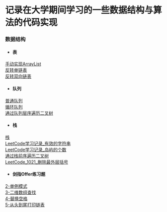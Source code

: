 # 记录在大学期间学习的一些数据结构与算法的代码实现

### 数据结构
- #### 表
[手动实现ArrayList](https://github.com/chenyongda2018/DataStructure-Algorithm/blob/master/src/DataStructure_List/MyArrayList.java)  
[反转单链表](https://github.com/chenyongda2018/DataStructure-Algorithm/blob/master/src/DataStructure_List/ReverseList.java)   
[反转双向链表](https://github.com/chenyongda2018/DataStructure-Algorithm/blob/master/src/DataStructure_List/ReverseDListNode.java)   
- #### 队列  
[普通队列](https://github.com/chenyongda2018/DataStructure-Algorithm/blob/master/src/DataStructure_Queue/MyQueue.java)  
[循环队列](https://github.com/chenyongda2018/DataStructure-Algorithm/blob/master/src/DataStructure_Queue/CircularQueue.java)  
[通过队列层序遍历二叉树](https://github.com/chenyongda2018/DataStructure-Algorithm/blob/master/src/DataStructure_Tree/Traversing_LevelOrder.java)
- #### 栈  
[栈](https://github.com/chenyongda2018/DataStructure-Algorithm/blob/master/src/DataStructure_Stack/MyStack.java)  
[LeetCode学习记录_有效的字符串](https://github.com/chenyongda2018/DataStructure-Algorithm/blob/master/src/DataStructure_Stack/%E6%9C%89%E6%95%88%E7%9A%84%E7%AC%A6%E5%8F%B7.md)  
[LeetCode学习记录_岛屿的个数](https://github.com/chenyongda2018/DataStructure-Algorithm/blob/master/src/DataStructure_Stack/%E5%B2%9B%E5%B1%BF%E7%9A%84%E4%B8%AA%E6%95%B0.md)  
[通过栈前序遍历二叉树](https://github.com/chenyongda2018/DataStructure-Algorithm/blob/master/src/DataStructure_Tree/Traversing_Preorder_1.java)   
[LeetCode_1021_删除最外层括号](https://github.com/chenyongda2018/DataStructure-Algorithm/blob/master/LeetCode/%E5%88%A0%E9%99%A4%E6%9C%80%E5%A4%96%E5%B1%82%E6%8B%AC%E5%8F%B7_1021/Solution.java)

- #### 剑指Offer练习题
[2-单例模式](https://github.com/chenyongda2018/DataStructure-Algorithm/tree/master/%E5%89%91%E6%8C%87Offer/T2_%E5%AE%9E%E7%8E%B0SingleTon%E6%A8%A1%E5%BC%8F)  
[3-二维数组查找](https://github.com/chenyongda2018/DataStructure-Algorithm/tree/master/%E5%89%91%E6%8C%87Offer/T3_%E4%BA%8C%E7%BB%B4%E6%95%B0%E7%BB%84%E6%9F%A5%E6%89%BE)  
[4-替换空格](https://github.com/chenyongda2018/DataStructure-Algorithm/tree/master/%E5%89%91%E6%8C%87Offer/T4_%E6%9B%BF%E6%8D%A2%E7%A9%BA%E6%A0%BC)  
[5-从头到尾打印链表](https://github.com/chenyongda2018/DataStructure-Algorithm/tree/master/%E5%89%91%E6%8C%87Offer/T5_%E4%BB%8E%E5%B0%BE%E5%88%B0%E5%A4%B4%E6%89%93%E5%8D%B0%E9%93%BE%E8%A1%A8)